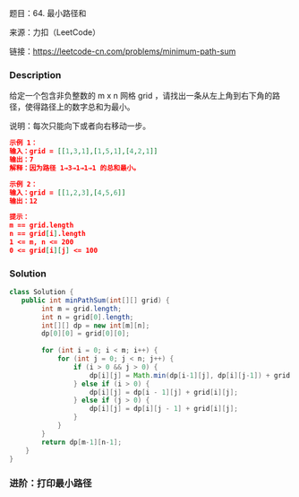 题目：64. 最小路径和

来源：力扣（LeetCode）

链接：https://leetcode-cn.com/problems/minimum-path-sum


### Description

给定一个包含非负整数的 m x n 网格 grid ，请找出一条从左上角到右下角的路径，使得路径上的数字总和为最小。

说明：每次只能向下或者向右移动一步。

 ```json
 示例 1：
 输入：grid = [[1,3,1],[1,5,1],[4,2,1]]
 输出：7
 解释：因为路径 1→3→1→1→1 的总和最小。
 
 示例 2：
 输入：grid = [[1,2,3],[4,5,6]]
 输出：12
 
 提示：
 m == grid.length
 n == grid[i].length
 1 <= m, n <= 200
 0 <= grid[i][j] <= 100
 ```

### Solution
```java
class Solution {
   public int minPathSum(int[][] grid) {
        int m = grid.length;
        int n = grid[0].length;
        int[][] dp = new int[m][n];
        dp[0][0] = grid[0][0];
       
        for (int i = 0; i < m; i++) {
            for (int j = 0; j < n; j++) {
                if (i > 0 && j > 0) {
                    dp[i][j] = Math.min(dp[i-1][j], dp[i][j-1]) + grid[i][j];
                } else if (i > 0) {
                    dp[i][j] = dp[i - 1][j] + grid[i][j];
                } else if (j > 0) {
                    dp[i][j] = dp[i][j - 1] + grid[i][j];
                }
            }
        }
        return dp[m-1][n-1];
    }
}
```



### 进阶：打印最小路径


